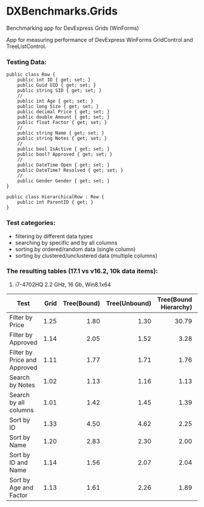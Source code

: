 # DXBenchmarks.Grids
Benchmarking app for DevExpress Grids (WinForms)

App for measuring performance of DevExpress WinForms GridControl and TreeListControl.


### Testing Data:

    public class Row {
        public int ID { get; set; }
        public Guid UID { get; set; }
        public string SID { get; set; }
        //
        public int Age { get; set; }
        public long Size { get; set; }
        public decimal Price { get; set; }
        public double Amount { get; set; }
        public float Factor { get; set; }
        //
        public string Name { get; set; }
        public string Notes { get; set; }
        //
        public bool IsActive { get; set; }
        public bool? Approved { get; set; }
        //
        public DateTime Open { get; set; }
        public DateTime? Resolved { get; set; }
        //
        public Gender Gender { get; set; }
    }

    public class HierarchicalRow : Row {
        public int ParentID { get; }
    }

### Test categories:
 - filtering by different data types
 - searching by specific and by all columns
 - sorting by ordered/random data (single column)
 - sorting by clustered/unclustered data (multiple columns)

### The resulting tables (17.1 vs v16.2, **10k data items**):

1) i7-4702HQ 2.2 GHz, 16 Gb, Win8.1x64 

Test | Grid		| Tree(Bound)	| Tree(Unbound)	| Tree(Bound Hierarchy)	| Tree(Unbound Hierarchy)
--- | ---:| ---:| ---:| ---:| ---:|
Filter by Price		| 1.25		| 1.80		| 1.30		| 30.79			| 1.54
Filter by Approved		| 1.14		| 2.05		| 1.52		| 3.28			| 1.60
Filter by Price and Approved	| 1.11		| 1.77		| 1.71		| 1.76			| 1.52
Search by Notes		| 1.02		| 1.13		| 1.16		| 1.13			| 1.14
Search by all columns		| 1.01		| 1.42		| 1.45		| 1.39			| 1.50
Sort by ID			| 1.33		| 4.50		|4.62		|2.25			|2.20
Sort by Name			| 1.20		| 2.83		| 2.30		| 2.00			| 1.69
Sort by ID and Name		| 1.14		| 1.56		| 2.07		| 2.04			| 1.79
Sort by Age and Factor	| 1.13		| 1.61		| 2.26		| 1.89			| 1.95



